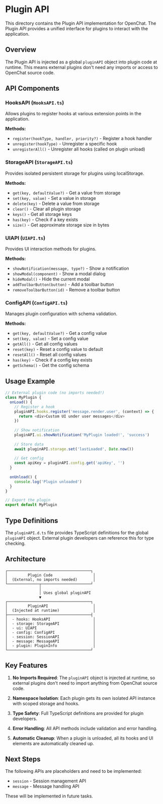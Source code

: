# Plugin API

This directory contains the Plugin API implementation for OpenChat. The Plugin API provides a unified interface for plugins to interact with the application.

## Overview

The Plugin API is injected as a global `pluginAPI` object into plugin code at runtime. This means external plugins don't need any imports or access to OpenChat source code.

## API Components

### HooksAPI (`HooksAPI.ts`)
Allows plugins to register hooks at various extension points in the application.

**Methods:**
- `register(hookType, handler, priority?)` - Register a hook handler
- `unregister(hookType)` - Unregister a specific hook
- `unregisterAll()` - Unregister all hooks (called on plugin unload)

### StorageAPI (`StorageAPI.ts`)
Provides isolated persistent storage for plugins using localStorage.

**Methods:**
- `get(key, defaultValue?)` - Get a value from storage
- `set(key, value)` - Set a value in storage
- `delete(key)` - Delete a value from storage
- `clear()` - Clear all plugin storage
- `keys()` - Get all storage keys
- `has(key)` - Check if a key exists
- `size()` - Get approximate storage size in bytes

### UIAPI (`UIAPI.ts`)
Provides UI interaction methods for plugins.

**Methods:**
- `showNotification(message, type?)` - Show a notification
- `showModal(component)` - Show a modal dialog
- `hideModal()` - Hide the current modal
- `addToolbarButton(button)` - Add a toolbar button
- `removeToolbarButton(id)` - Remove a toolbar button

### ConfigAPI (`ConfigAPI.ts`)
Manages plugin configuration with schema validation.

**Methods:**
- `get(key, defaultValue?)` - Get a config value
- `set(key, value)` - Set a config value
- `getAll()` - Get all config values
- `reset(key)` - Reset a config value to default
- `resetAll()` - Reset all config values
- `has(key)` - Check if a config key exists
- `getSchema()` - Get the config schema

## Usage Example

```typescript
// External plugin code (no imports needed!)
class MyPlugin {
  onLoad() {
    // Register a hook
    pluginAPI.hooks.register('message.render.user', (context) => {
      return <div>Custom UI under user messages</div>
    })
    
    // Show notification
    pluginAPI.ui.showNotification('MyPlugin loaded!', 'success')
    
    // Store data
    await pluginAPI.storage.set('lastLoaded', Date.now())
    
    // Get config
    const apiKey = pluginAPI.config.get('apiKey', '')
  }
  
  onUnload() {
    console.log('Plugin unloaded')
  }
}

// Export the plugin
export default MyPlugin
```

## Type Definitions

The `pluginAPI.d.ts` file provides TypeScript definitions for the global `pluginAPI` object. External plugin developers can reference this for type checking.

## Architecture

```
┌─────────────────────────────────────┐
│         Plugin Code                  │
│  (External, no imports needed)       │
└──────────────┬──────────────────────┘
               │
               │ Uses global pluginAPI
               ▼
┌─────────────────────────────────────┐
│         PluginAPI                    │
│  (Injected at runtime)               │
├─────────────────────────────────────┤
│  - hooks: HooksAPI                   │
│  - storage: StorageAPI               │
│  - ui: UIAPI                         │
│  - config: ConfigAPI                 │
│  - session: SessionAPI               │
│  - message: MessageAPI               │
│  - plugin: PluginInfo                │
└─────────────────────────────────────┘
```

## Key Features

1. **No Imports Required**: The `pluginAPI` object is injected at runtime, so external plugins don't need to import anything from OpenChat source code.

2. **Namespace Isolation**: Each plugin gets its own isolated API instance with scoped storage and hooks.

3. **Type Safety**: Full TypeScript definitions are provided for plugin developers.

4. **Error Handling**: All API methods include validation and error handling.

5. **Automatic Cleanup**: When a plugin is unloaded, all its hooks and UI elements are automatically cleaned up.

## Next Steps

The following APIs are placeholders and need to be implemented:
- `session` - Session management API
- `message` - Message handling API

These will be implemented in future tasks.

